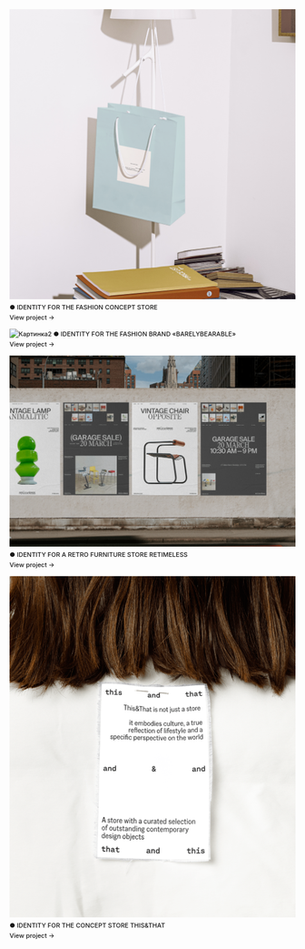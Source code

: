 ![Картинка](image3.png)
● IDENTITY FOR THE FASHION CONCEPT STORE
<br>View project →

![Картинка2](980497193048809.65e5c726574fc.png)
● IDENTITY FOR THE FASHION BRAND «BARELYBEARABLE»
<br>View project →

![Картинка3](a07094167553747.642be5d964ab3.png)
● IDENTITY FOR A RETRO FURNITURE STORE RETIMELESS
<br>View project →

![Картинка3](e64ae2189707623.65afaa5d98e1b.png)
● IDENTITY FOR THE CONCEPT STORE THIS&THAT
<br>View project →

<style>
p {
font-size: 11px; line-height: 18px; font-weight: 530;"
}
</style>
